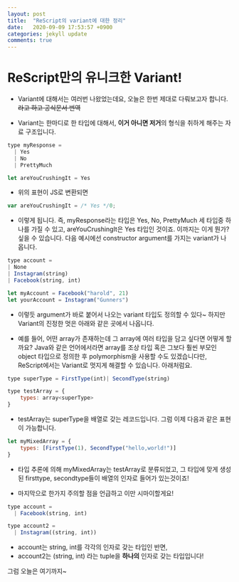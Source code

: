 ```yaml
---
layout: post
title:  "ReScript의 variant에 대한 정리"
date:   2020-09-09 17:53:57 +0900
categories: jekyll update
comments: true
---
```


# ReScript만의 유니크한 Variant!

- Variant에 대해서는 여러번 나왔었는데요, 오늘은 한번 제대로 다뤄보고자 합니다. ~~라고 하고 공식문서 번역~~

- Variant는 한마디로 한 타입에 대해서, **이거 아니면 저거**의 형식을 취하게 해주는 자료 구조입니다. 

```javascript
type myResponse =
  | Yes
  | No
  | PrettyMuch

let areYouCrushingIt = Yes
```
- 위의 표현이 JS로 변환되면

```javascript
var areYouCrushingIt = /* Yes */0;
```
- 이렇게 됩니다. 즉, myResponse라는 타입은 Yes, No, PrettyMuch 세 타입중 하나를 가질 수 있고, areYouCrushingIt은 Yes 타입인 것이죠. 이까지는 이게 뭔가? 싶을 수 있습니다. 다음 예시에선 constructor argument를 가지는 variant가 나옵니다.

```javascript
type account = 
| None
| Instagram(string)
| Facebook(string, int)

let myAccount = Facebook("harold", 21)
let yourAccount = Instagram("Gunners")
```
- 이렇듯 argument가 바로 붙어서 나오는 variant 타입도 정의할 수 있다~ 하지만 Variant의 진정한 멋은 아래와 같은 곳에서 나옵니다.

- 예를 들어, 어떤 array가 존재하는데 그 array에 여러 타입을 담고 싶다면 어떻게 할까요? Java와 같은 언어에서라면 array를 조상 타입 혹은 그보다 훨씬 부모인 object 타입으로 정의한 후 polymorphism을 사용할 수도 있겠습니다만, ReScript에서는 Variant로 멋지게 해결할 수 있습니다. 아래처럼요.

```javascript
type superType = FirstType(int)| SecondType(string)

type testArray = {
    types: array<superType>
}
```
- testArray는 superType을 배열로 갖는 레코드입니다. 그럼 이제 다음과 같은 표현이 가능합니다.

```javascript
let myMixedArray = {
    types: [FirstType(1), SecondType("hello,world!")]
}
```
- 타입 추론에 의해 myMixedArray는 testArray로 분류되었고, 그 타입에 맞게 생성된 firsttype, secondtype들이 배열의 인자로 들어가 있는것이죠!

- 마지막으로 한가지 주의할 점을 언급하고 이만 시마이할게요!

```javascript
type account =
  | Facebook(string, int) 

type account2 =
  | Instagram((string, int)) 
```
- account는 string, int를 각각의 인자로 갖는 타입인 반면,
- account2는 (string, int) 라는 tuple을 **하나의** 인자로 갖는 타입입니다!

그럼 오늘은 여기까지~